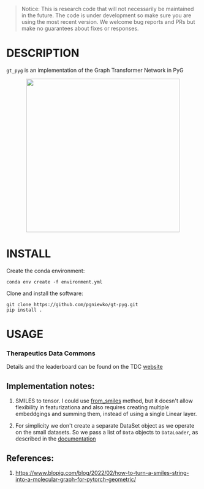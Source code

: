 >Notice: This is research code that will not necessarily be maintained in the future.
>The code is under development so make sure you are using the most recent version.
>We welcome bug reports and PRs but make no guarantees about fixes or responses.

DESCRIPTION
==================================================
```gt_pyg``` is an implementation of the Graph Transformer Network in PyG

<p align="center"><img src="./assets/gt_v0.5.png" width="400"></p>


INSTALL
=======

Create the conda environment:
    
```
conda env create -f environment.yml
```

Clone and install the software:
```
git clone https://github.com/pgniewko/gt-pyg.git
pip install .
```

USAGE
=====

### Therapeutics Data Commons
Details and the leaderboard can be found on the TDC [website](https://tdcommons.ai/benchmark/admet_group/overview/)




## Implementation notes:
1. SMILES to tensor. I could use [from_smiles](https://pytorch-geometric.readthedocs.io/en/latest/modules/utils.html#torch_geometric.utils.from_smiles) method, but it doesn't allow flexibility in featurizationa and also requires creating multiple embeddgings and summing them, instead of using a single Linear layer.

2. For simplicity we don't create a separate DataSet object as we operate on the small datasets. So we pass a list of `Data` objects to `DataLoader`, as described in the [documentation](https://pytorch-geometric.readthedocs.io/en/latest/tutorial/create_dataset.html)



## References:
1. https://www.blopig.com/blog/2022/02/how-to-turn-a-smiles-string-into-a-molecular-graph-for-pytorch-geometric/        
